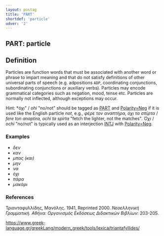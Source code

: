 ```yaml
---
layout: postag
title: 'PART'
shortdef: 'particle'
udver: '2'
---
```


## PART: particle

## Definition

Particles are function words that must be associated with another word or phrase to impart meaning and that do not satisfy definitions of other universal parts of speech (e.g. adpositions <code>ADP</code>, coordinating conjunctions, subordinating conjunctions or auxiliary verbs). Particles may encode grammatical categories such as negation, mood, tense etc. Particles are normally not inflected, although exceptions may occur.

Hint: *όχι" / *ohi* "no/not" should be tagged as [PART]() and [Polarity=Neg]() if it is used like the English particle *not*, e.g., *φέρε τον αναπτήρα, όχι τα σπίρτα* / *fere ton anaptira, ochi ta spirta* "fetch the lighter, not the matches". *Όχι* / *ochi* "no/not" is typically used as an interjection [INTJ]() with [Polarity=Neg]().

### Examples
-	*δεν* 
-	*καν*
-	*μπας (και)*
-	*μην* 
-	*να*
-	*όχι*
-	*πάρα*
-	*μακάρι*


### References

Τριανταφυλλίδης, Μανόλης. 1941, Reprinted 2000. *Νεοελληνική Γραμματική. Αθήνα: Οργανισμός Εκδόσεως Διδακτικών Βιβλίων*: 203-205.
         
https://www.greek-language.gr/greekLang/modern_greek/tools/lexica/triantafyllides/
<!-- Interlanguage links updated Po 6. listopadu 2023, 21:41:27 CET -->
